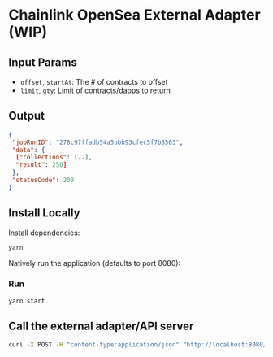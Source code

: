 # Chainlink OpenSea External Adapter (WIP)

## Input Params

- `offset`, `startAt`: The # of contracts to offset
- `limit`, `qty`: Limit of contracts/dapps to return

## Output

```json
{
 "jobRunID": "278c97ffadb54a5bbb93cfec5f7b5503",
 "data": {
  ["collections": [..],
  "result": 250]
 },
 "statusCode": 200
}
```

## Install Locally

Install dependencies:

```bash
yarn
```

Natively run the application (defaults to port 8080):

### Run

```bash
yarn start
```

## Call the external adapter/API server

```bash
curl -X POST -H "content-type:application/json" "http://localhost:8080/" --data '{ "id": 0, "data": { "offset": "0", "limit": "1" } }'
```

